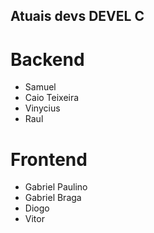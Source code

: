 ## Atuais devs DEVEL C

# Backend 
- Samuel
- Caio Teixeira
- Vinycius
- Raul 

# Frontend
- Gabriel Paulino
- Gabriel Braga
- Diogo
- Vitor

